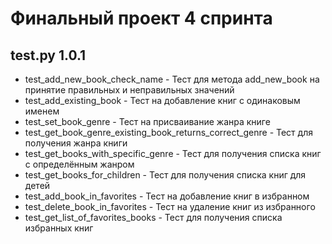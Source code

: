 # Финальный проект 4 спринта

## test.py 1.0.1

* test_add_new_book_check_name - Тест для метода add_new_book на принятие правильных и неправильных значений
* test_add_existing_book - Тест на добавление книг с одинаковым именем
* test_set_book_genre - Тест на присваивание жанра книге
* test_get_book_genre_existing_book_returns_correct_genre - Тест для получения жанра книги
* test_get_books_with_specific_genre - Тест для получения списка книг с определённым жанром
* test_get_books_for_children - Тест для получения списка книг для детей
* test_add_book_in_favorites - Тест на добавление книг в избранном
* test_delete_book_in_favorites - Тест на удаление книг из избранного
* test_get_list_of_favorites_books - Тест для получения списка избранных книг